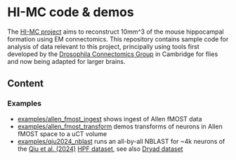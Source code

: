 # HI-MC code & demos
The [HI-MC project](https://reporter.nih.gov/project-details/10665380) aims to reconstruct 10mm^3 of the mouse hippocampal formation using EM connectomics. This repository contains sample code for analysis of data relevant to this project, principally using tools first developed by the [Drosophila Connectomics Group](https://www.zoo.cam.ac.uk/research/groups/connectomics) in Cambridge for flies and now being adapted for larger brains.

## Content

### Examples

- [examples/allen_fmost_ingest](https://github.com/flyconnectome/hi-mc/blob/main/examples/allen_fmost_ingest.ipynb) shows ingest of Allen fMOST data
- [examples/allen_fmost_transform](https://github.com/flyconnectome/hi-mc/blob/main/examples/allen_fmost_transform.ipynb) demos transforms of neurons in Allen fMOST space to a uCT volume
- [examples/qiu2024_nblast](https://github.com/flyconnectome/hi-mc/blob/main/examples/qiu2024_nblast.ipynb) runs an all-by-all NBLAST for ~4k neurons of the [Qiu et al. (2024)](https://www.science.org/doi/full/10.1126/science.adj9198) [HPF dataset](https://mouse.digital-brain.cn/hipp), see also [Dryad dataset](https://doi.org/10.5061/dryad.wh70rxwv4)
